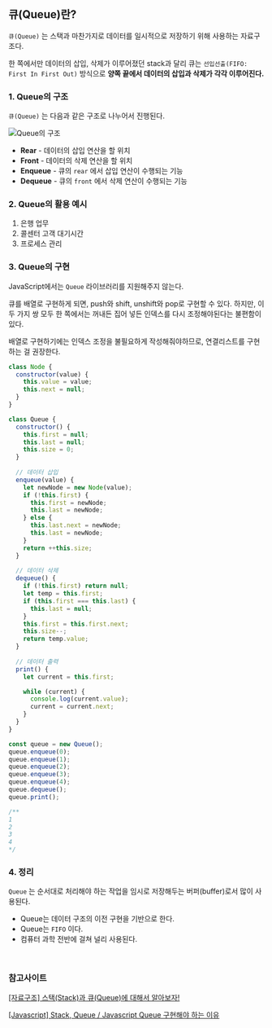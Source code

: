 ## 큐(Queue)란?
`큐(Queue)` 는 스택과 마찬가지로 데이터를 일시적으로 저장하기 위해 사용하는 자료구조다.

한 쪽에서만 데이터의 삽입, 삭제가 이루어졌던 stack과 달리 큐는 `선입선출(FIFO: First In First Out)` 방식으로 **양쪽 끝에서 데이터의 삽입과 삭제가 각각 이루어진다.**

### 1. Queue의 구조
`큐(Queue)` 는 다음과 같은 구조로 나누어서 진행된다.

![Queue의 구조](https://user-images.githubusercontent.com/97720335/210543417-a58c5e58-1ce8-4fa3-bff3-3b081d5c7b13.jpeg)


- **Rear** - 데이터의 삽입 연산을 할 위치
- **Front** - 데이터의 삭제 연산을 할 위치
- **Enqueue** - 큐의 `rear` 에서 삽입 연산이 수행되는 기능
- **Dequeue** - 큐의 `front` 에서 삭제 연산이 수행되는 기능

### 2. Queue의 활용 예시
1. 은행 업무
2. 콜센터 고객 대기시간
3. 프로세스 관리

### 3. Queue의 구현
JavaScript에서는 `Queue` 라이브러리를 지원해주지 않는다.

큐를 배열로 구현하게 되면, push와 shift, unshift와 pop로 구현할 수 있다. 하지만, 이 두 가지 쌍 모두 한 쪽에서는 꺼내든 집어 넣든 인덱스를 다시 조정해야된다는 불편함이 있다. 

배열로 구현하기에는 인덱스 조정을 불필요하게 작성해줘야하므로, 연결리스트를 구현하는 걸 권장한다.

```jsx
class Node {
  constructor(value) {
    this.value = value;
    this.next = null;
  }
}

class Queue {
  constructor() {
    this.first = null;
    this.last = null;
    this.size = 0;
  }
  
  // 데이터 삽입
  enqueue(value) {
    let newNode = new Node(value);
    if (!this.first) {
      this.first = newNode;
      this.last = newNode;
    } else {
      this.last.next = newNode;
      this.last = newNode;
    }
    return ++this.size;
  }
  
  // 데이터 삭제
  dequeue() {
    if (!this.first) return null;
    let temp = this.first;
    if (this.first === this.last) {
      this.last = null;
    }
    this.first = this.first.next;
    this.size--;
    return temp.value;
  }
  
  // 데이터 출력
  print() {
    let current = this.first;

    while (current) {
      console.log(current.value);
      current = current.next;
    }
  }
}

const queue = new Queue();
queue.enqueue(0);
queue.enqueue(1);
queue.enqueue(2);
queue.enqueue(3);
queue.enqueue(4);
queue.dequeue();
queue.print();

/**
1
2
3
4
*/
```

### 4. 정리
`Queue` 는 순서대로 처리해야 하는 작업을 임시로 저장해두는 버퍼(buffer)로서 많이 사용된다.
- Queue는 데이터 구조의 이전 구현을 기반으로 한다.
- Queue는 `FIFO` 이다.
- 컴퓨터 과학 전반에 걸쳐 널리 사용된다.

<br>

### 참고사이트
[[자료구조] 스택(Stack)과 큐(Queue)에 대해서 알아보자!](https://jud00.tistory.com/entry/%EC%9E%90%EB%A3%8C%EA%B5%AC%EC%A1%B0-%EC%8A%A4%ED%83%9DStack%EA%B3%BC-%ED%81%90Queue%EC%97%90-%EB%8C%80%ED%95%B4%EC%84%9C-%EC%95%8C%EC%95%84%EB%B3%B4%EC%9E%90)

[[Javascript] Stack, Queue / Javascript Queue 구현해야 하는 이유](https://opensea.tistory.com/18)